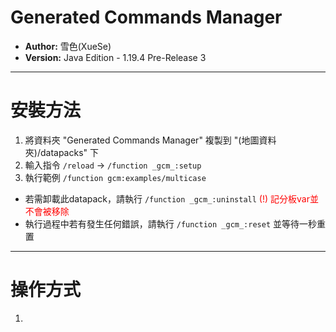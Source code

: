 # Generated Commands Manager
 
- **Author:** 雪色(XueSe)
- **Version:** Java Edition - 1.19.4 Pre-Release 3

---

# 安裝方法

1. 將資料夾 "Generated Commands Manager" 複製到 "(地圖資料夾)/datapacks" 下
2. 輸入指令 `/reload` -> `/function _gcm_:setup`
3. 執行範例 `/function gcm:examples/multicase`

- 若需卸載此datapack，請執行 `/function _gcm_:uninstall` <font color=red>(!) 記分板var並不會被移除</font>
- 執行過程中若有發生任何錯誤，請執行 `/function _gcm_:reset` 並等待一秒重置

---

# 操作方式

1. 
